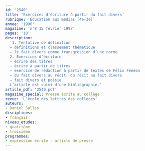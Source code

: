 ```yaml
---
id: '2540'
title: 'Exercices d’écriture à partir du fait divers'
rubrique: 'Éducation aux médias [4e-3e]'
annee: '1996'
magazine: 'n°8 15 février 1997'
pages: '18'
description: 
  '1. Tentative de définition
  – définitions et classement thématique
  – le fait divers comme transgression d’une norme
  2. Exercices d’écriture
  – écrire des titres
  – écrire à partir de titres
  – exercice de rédaction à partir de textes de Félix Fénéon
  – du fait divers au récit, du récit au fait divers
  – fait divers et poésie
  L’article est suivi d’une bibliographie.'
article_pdf: '2540.pdf'
magazine_special: Presse écrite au collège
revue: 'L’école des lettres des collèges'
auteurs:
- Daniel Salles
disciplines:
- français
niveau_etudes:
- quatrième
- troisième
programmes:
- expression écrite - article de presse
---
```

